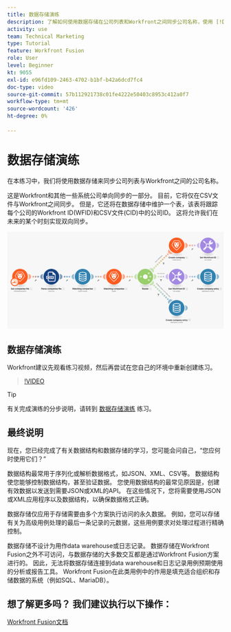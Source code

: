 ```yaml
---
title: 数据存储演练
description: 了解如何使用数据存储在公司列表和Workfront之间同步公司名称，使用 [!DNL Adobe Workfront Fusion].
activity: use
team: Technical Marketing
type: Tutorial
feature: Workfront Fusion
role: User
level: Beginner
kt: 9055
exl-id: e96fd109-2463-4702-b1bf-b42a6dcd7fc4
doc-type: video
source-git-commit: 57b112921738c01fe4222e50403c8953c412a0f7
workflow-type: tm+mt
source-wordcount: '426'
ht-degree: 0%

---
```


# 数据存储演练

在本练习中，我们将使用数据存储来同步公司列表与Workfront之间的公司名称。

这是Workfront和其他一些系统公司单向同步的一部分。 目前，它将仅在CSV文件与Workfront之间同步。 但是，它还将在数据存储中维护一个表，该表将跟踪每个公司的Workfront ID(WFID)和CSV文件(CID)中的公司ID。 这将允许我们在未来的某个时刻实现双向同步。

![融合场景的图像](assets/data-structures-and-data-stores-2.png)

## 数据存储演练

Workfront建议先观看练习视频，然后再尝试在您自己的环境中重新创建练习。

>[!VIDEO](https://video.tv.adobe.com/v/335296/?quality=12&learn=on)

>[!TIP]
>
>有关完成演练的分步说明，请转到 [数据存储演练](https://experienceleague.adobe.com/docs/workfront-learn/tutorials-workfront/fusion/exercises/data-stores.html?lang=en) 练习。


## 最终说明

现在，您已经完成了有关数据结构和数据存储的学习，您可能会问自己，“您应何时使用它们？”

数据结构最常用于序列化或解析数据格式，如JSON、XML、CSV等。 数据结构使您能够控制数据结构，甚至验证数据。 您使用数据结构的最常见原因是，创建有效数据以发送到需要JSON或XML的API。 在这些情况下，您将需要使用JSON或XML应用程序以及数据结构，以确保数据格式正确。

数据存储仅应用于存储需要由多个方案执行访问的永久数据。 例如，您可以存储有关为高级用例处理的最后一条记录的元数据，这些用例要求对处理过程进行精确控制。

数据存储不设计为用作data warehouse或日志记录。 数据存储在Workfront Fusion之外不可访问，与数据存储的大多数交互都是通过Workfront Fusion方案进行的。 因此，无法将数据存储连接到data warehouse和日志记录用例预期使用的分析或报告工具。 Workfront Fusion在此类用例中的作用是填充适合组织和存储数据的系统（例如SQL、MariaDB）。

## 想了解更多吗？ 我们建议执行以下操作：

[Workfront Fusion文档](https://experienceleague.adobe.com/docs/workfront/using/adobe-workfront-fusion/workfront-fusion-2.html?lang=en)

